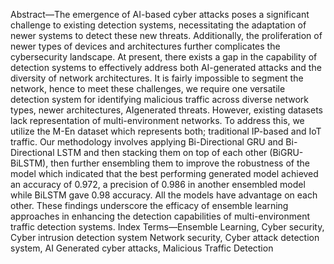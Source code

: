 Abstract—The emergence of AI-based cyber attacks poses a
significant challenge to existing detection systems, necessitating
the adaptation of newer systems to detect these new threats.
Additionally, the proliferation of newer types of devices and
architectures further complicates the cybersecurity landscape.
At present, there exists a gap in the capability of detection
systems to effectively address both AI-generated attacks and
the diversity of network architectures. It is fairly impossible
to segment the network, hence to meet these challenges, we
require one versatile detection system for identifying malicious
traffic across diverse network types, newer architectures, AIgenerated threats. However, existing datasets lack representation
of multi-environment networks. To address this, we utilize the
M-En dataset which represents both; traditional IP-based and
IoT traffic. Our methodology involves applying Bi-Directional
GRU and Bi-Directional LSTM and then stacking them on top
of each other (BiGRU-BiLSTM), then further ensembling them
to improve the robustness of the model which indicated that
the best performing generated model achieved an accuracy of
0.972, a precision of 0.986 in another ensembled model while
BiLSTM gave 0.98 accuracy. All the models have advantage on
each other. These findings underscore the efficacy of ensemble
learning approaches in enhancing the detection capabilities of
multi-environment traffic detection systems.
Index Terms—Ensemble Learning, Cyber security, Cyber intrusion detection system Network security, Cyber attack detection
system, AI Generated cyber attacks, Malicious Traffic Detection
